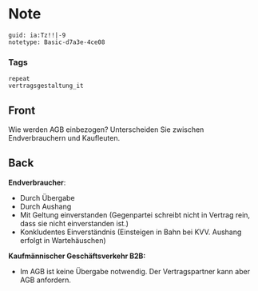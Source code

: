 # Note
```
guid: ia:Tz!!|-9
notetype: Basic-d7a3e-4ce08
```

### Tags
```
repeat
vertragsgestaltung_it
```

## Front
Wie werden AGB einbezogen? Unterscheiden Sie zwischen Endverbrauchern und Kaufleuten.

## Back
<div>
  <b>Endverbraucher</b>:
</div>
<div>
  <ul>
    <li>Durch Übergabe
    <li>Durch Aushang
    <li>Mit Geltung einverstanden (Gegenpartei schreibt nicht in
    Vertrag rein, dass sie nicht einverstanden ist.)
    <li>Konkludentes Einverständnis (Einsteigen in Bahn bei KVV.
    Aushang erfolgt in Wartehäuschen)
  </ul>
</div>
<div>
  <b>Kaufmännischer Geschäftsverkehr B2B:</b>
</div>
<div>
  <ul>
    <li>Im AGB ist keine Übergabe notwendig. Der Vertragspartner
    kann aber AGB anfordern.
  </ul>
</div>
